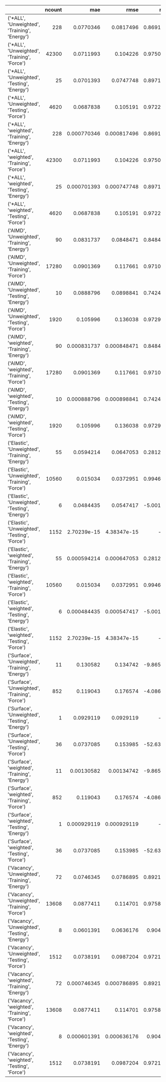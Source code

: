 |                                                 |   ncount |         mae |        rmse |         rsq |
|:------------------------------------------------|---------:|------------:|------------:|------------:|
| ('*ALL', 'Unweighted', 'Training', 'Energy')    |      228 | 0.0770346   | 0.0817496   |    0.869157 |
| ('*ALL', 'Unweighted', 'Training', 'Force')     |    42300 | 0.0711993   | 0.104226    |    0.975043 |
| ('*ALL', 'Unweighted', 'Testing', 'Energy')     |       25 | 0.0701393   | 0.0747748   |    0.897168 |
| ('*ALL', 'Unweighted', 'Testing', 'Force')      |     4620 | 0.0687838   | 0.105191    |    0.972238 |
| ('*ALL', 'weighted', 'Training', 'Energy')      |      228 | 0.000770346 | 0.000817496 |    0.869157 |
| ('*ALL', 'weighted', 'Training', 'Force')       |    42300 | 0.0711993   | 0.104226    |    0.975043 |
| ('*ALL', 'weighted', 'Testing', 'Energy')       |       25 | 0.000701393 | 0.000747748 |    0.897168 |
| ('*ALL', 'weighted', 'Testing', 'Force')        |     4620 | 0.0687838   | 0.105191    |    0.972238 |
| ('AIMD', 'Unweighted', 'Training', 'Energy')    |       90 | 0.0831737   | 0.0848471   |    0.848493 |
| ('AIMD', 'Unweighted', 'Training', 'Force')     |    17280 | 0.0901369   | 0.117661    |    0.971025 |
| ('AIMD', 'Unweighted', 'Testing', 'Energy')     |       10 | 0.0888796   | 0.0898841   |    0.742428 |
| ('AIMD', 'Unweighted', 'Testing', 'Force')      |     1920 | 0.105996    | 0.136038    |    0.972911 |
| ('AIMD', 'weighted', 'Training', 'Energy')      |       90 | 0.000831737 | 0.000848471 |    0.848493 |
| ('AIMD', 'weighted', 'Training', 'Force')       |    17280 | 0.0901369   | 0.117661    |    0.971025 |
| ('AIMD', 'weighted', 'Testing', 'Energy')       |       10 | 0.000888796 | 0.000898841 |    0.742428 |
| ('AIMD', 'weighted', 'Testing', 'Force')        |     1920 | 0.105996    | 0.136038    |    0.972911 |
| ('Elastic', 'Unweighted', 'Training', 'Energy') |       55 | 0.0594214   | 0.0647053   |    0.281215 |
| ('Elastic', 'Unweighted', 'Training', 'Force')  |    10560 | 0.015034    | 0.0372951   |    0.994659 |
| ('Elastic', 'Unweighted', 'Testing', 'Energy')  |        6 | 0.0484435   | 0.0547417   |   -5.00194  |
| ('Elastic', 'Unweighted', 'Testing', 'Force')   |     1152 | 2.70239e-15 | 4.38347e-15 | -inf        |
| ('Elastic', 'weighted', 'Training', 'Energy')   |       55 | 0.000594214 | 0.000647053 |    0.281215 |
| ('Elastic', 'weighted', 'Training', 'Force')    |    10560 | 0.015034    | 0.0372951   |    0.994659 |
| ('Elastic', 'weighted', 'Testing', 'Energy')    |        6 | 0.000484435 | 0.000547417 |   -5.00194  |
| ('Elastic', 'weighted', 'Testing', 'Force')     |     1152 | 2.70239e-15 | 4.38347e-15 | -inf        |
| ('Surface', 'Unweighted', 'Training', 'Energy') |       11 | 0.130582    | 0.134742    |   -9.86501  |
| ('Surface', 'Unweighted', 'Training', 'Force')  |      852 | 0.119043    | 0.176574    |   -4.08616  |
| ('Surface', 'Unweighted', 'Testing', 'Energy')  |        1 | 0.0929119   | 0.0929119   | -inf        |
| ('Surface', 'Unweighted', 'Testing', 'Force')   |       36 | 0.0737085   | 0.153985    |  -52.6379   |
| ('Surface', 'weighted', 'Training', 'Energy')   |       11 | 0.00130582  | 0.00134742  |   -9.86501  |
| ('Surface', 'weighted', 'Training', 'Force')    |      852 | 0.119043    | 0.176574    |   -4.08616  |
| ('Surface', 'weighted', 'Testing', 'Energy')    |        1 | 0.000929119 | 0.000929119 | -inf        |
| ('Surface', 'weighted', 'Testing', 'Force')     |       36 | 0.0737085   | 0.153985    |  -52.6379   |
| ('Vacancy', 'Unweighted', 'Training', 'Energy') |       72 | 0.0746345   | 0.0786895   |    0.892195 |
| ('Vacancy', 'Unweighted', 'Training', 'Force')  |    13608 | 0.0877411   | 0.114701    |    0.975807 |
| ('Vacancy', 'Unweighted', 'Testing', 'Energy')  |        8 | 0.0601391   | 0.0636176   |    0.90447  |
| ('Vacancy', 'Unweighted', 'Testing', 'Force')   |     1512 | 0.0738191   | 0.0987204   |    0.972183 |
| ('Vacancy', 'weighted', 'Training', 'Energy')   |       72 | 0.000746345 | 0.000786895 |    0.892195 |
| ('Vacancy', 'weighted', 'Training', 'Force')    |    13608 | 0.0877411   | 0.114701    |    0.975807 |
| ('Vacancy', 'weighted', 'Testing', 'Energy')    |        8 | 0.000601391 | 0.000636176 |    0.90447  |
| ('Vacancy', 'weighted', 'Testing', 'Force')     |     1512 | 0.0738191   | 0.0987204   |    0.972183 |